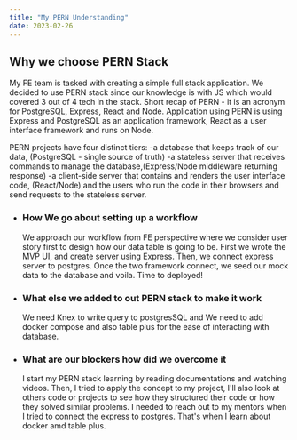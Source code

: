 ```yaml
---
title: "My PERN Understanding"
date: 2023-02-26
---
```


## Why we choose PERN Stack

My FE team is tasked with creating a simple full stack application. We decided to use PERN stack since our knowledge is with JS which would covered 3 out of 4 tech in the stack.
Short recap of PERN - it is an acronym for PostgreSQL, Express, React and Node. Application using PERN is using Express and PostgreSQL as an application framework, React as a user interface framework and runs on Node.

PERN projects have four distinct tiers:
-a database that keeps track of our data, (PostgreSQL - single source of truth)
-a stateless server that receives commands to manage the database,(Express/Node middleware returning response)
-a client-side server that contains and renders the user interface code, (React/Node)
and the users who run the code in their browsers and send requests to the stateless server.

- ### How We go about setting up a workflow
  We approach our workflow from FE perspective where we consider user story first to design how our data table is going to be. First we wrote the MVP UI, and create server using Express. Then, we connect express server to postgres. Once the two framework connect, we seed our mock data to the database and voila. Time to deployed!
- ### What else we added to out PERN stack to make it work
  We need Knex to write query to postgresSQL and We need to add docker compose and also table plus for the ease of interacting with database.
- ### What are our blockers how did we overcome it
  I start my PERN stack learning by reading documentations and watching videos. Then, I tried to apply the concept to my project, I'll also look at others code or projects to see how they structured their code or how they solved similar problems. I needed to reach out to my mentors when I tried to connect the express to postgres. That's when I learn about docker amd table plus.
